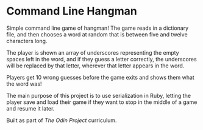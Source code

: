 <h1>Command Line Hangman</h1>

Simple command line game of hangman! The game reads in a dictionary file, and then chooses a word at random that is between
five and twelve characters long. 

The player is shown an array of underscores representing the empty spaces left in the word, and if they guess a letter correctly,
the underscores will be replaced by that letter, wherever that letter appears in the word.

Players get 10 wrong guesses before the game exits and shows them what the word was!

The main purpose of this project is to use serialization in Ruby, letting the player save and load their game if they want to
stop in the middle of a game and resume it later.

Built as part of <i>The Odin Project</i> curriculum.
